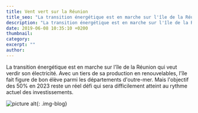 ```yaml
---
title: Vent vert sur la Réunion
title_seo: "La transition énergétique est en marche sur l'île de la Réunion"
description: "La transition énergétique est en marche sur l'île de la Réunion"
date: 2019-06-08 10:35:10 +0200
thumbnail:
category:
excerpt: ""
author:
---
```


La transition énergétique est en marche sur l'île de la Réunion qui veut verdir son électricité. Avec un tiers de sa production en renouvelables, l'île fait figure de bon élève parmi les départements d'outre-mer. Mais l'objectif des 50% en 2023 reste un réel défi qui sera difficilement atteint au rythme actuel des investissements.   

![picture alt](/images/run-energie_01.jpg "Ferme d'éoliennes à Piton Sainte Rose"){: .img-blog}




